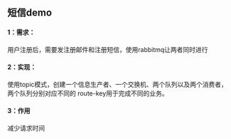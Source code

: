 ## 短信demo
#### 1：需求：
用户注册后，需要发注册邮件和注册短信，使用rabbitmq让两者同时进行
#### 2：实现：
使用topic模式，创建一个信息生产者、一个交换机、两个队列以及两个消费者，两个队列分别对应不同的
route-key用于完成不同的业务。
#### 3：作用
减少请求时间

